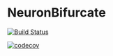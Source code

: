 # NeuronBifurcate

[![Build Status](https://github.com/rpgowers/NeuronBifurcate.jl/actions/workflows/CI.yml/badge.svg?branch=main)](https://github.com/rpgowers/NeuronBifurcate.jl/actions/workflows/CI.yml?query=branch%3Amain)

[![codecov](https://codecov.io/github/rpgowers/NeuronBifurcate.jl/branch/main/graph/badge.svg?token=O492IJS3JG)](https://codecov.io/github/rpgowers/NeuronBifurcate.jl)
